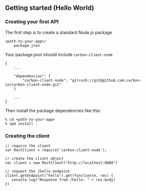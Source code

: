 Getting started (Hello World)
----------

### Creating your first API

The first step is to create a standard Node.js package

```
<path-to-your-app>/
    package.json
```

Your package.json should include ```carbon-client-node```

```node
{
    ...

    "dependencies": {
        "carbon-client-node": "git+ssh://git@github.com:carbon-io/carbon-client-node.git"
    }

    ...
}
```

Then install the package dependencies like this:

```
% cd <path-to-your-app>
% npm install .
```


### Creating the client

```
// require the client
var RestClient = require('carbon-client-node');

// create the client object
var client = new RestClient("http://localhost:8888")

// request the /hello endpoint
client.getEndpoint("hello").get(function(e, res) {
   console.log("Response from /hello: " + res.body)
})

```


